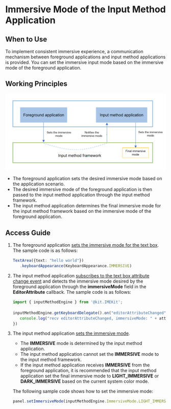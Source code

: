 # Immersive Mode of the Input Method Application


## When to Use

To implement consistent immersive experience, a communication mechanism between foreground applications and input method applications is provided. You can set the immersive input mode based on the immersive mode of the foreground application.

## Working Principles
![Immersive mode of the input method](./figures/immersive-mode-of-the-input-method.png)
- The foreground application sets the desired immersive mode based on the application scenario.
- The desired immersive mode of the foreground application is then passed to the input method application through the input method framework.
- The input method application determines the final immersive mode for the input method framework based on the immersive mode of the foreground application.

## Access Guide
1. The foreground application [sets the immersive mode for the text box](../reference/apis-arkui/arkui-ts/ts-basic-components-textarea.md#keyboardappearance15). The sample code is as follows:
   ```ts
   TextArea({text: "hello world"})
      .keyboardAppearance(KeyboardAppearance.IMMERSIVE)
   ```

2. The input method application [subscribes to the text box attribute change event](../reference/apis-ime-kit/js-apis-inputmethodengine.md#oneditorattributechanged10) and detects the immersive mode desired by the foreground application through the **immersiveMode** field in the **EditorAttribute** callback. The sample code is as follows:

   ```ts
   import { inputMethodEngine } from '@kit.IMEKit';

   inputMethodEngine.getKeyboardDelegate().on("editorAttributeChanged", (attr : inputMethodEngine.EditorAttribute) => {
      console.log("recv editorAttributeChanged, immersiveMode: " + attr.immersiveMode);
   })
   ```

3. The input method application [sets the immersive mode](../reference/apis-ime-kit/js-apis-inputmethodengine.md#setimmersivemode15).
   - The **IMMERSIVE** mode is determined by the input method application.
   - The input method application cannot set the **IMMERSIVE** mode to the input method framework.
   - If the input method application receives **IMMERSIVE** from the foreground application, it is recommended that the input method application set the final immersive mode to **LIGHT_IMMERSIVE** or **DARK_IMMERSIVE** based on the current system color mode.


   The following sample code shows how to set the immersive mode:
   ```ts
   panel.setImmersiveMode(inputMethodEngine.ImmersiveMode.LIGHT_IMMERSIVE);
   ```
